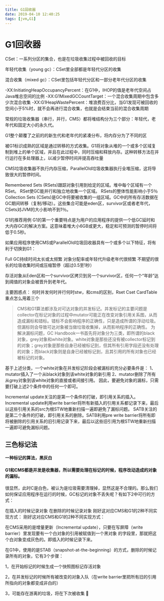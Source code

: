 ```yaml
---
title: G1回收器
date: 2019-04-10 12:40:25
tags: [jvm,G1]
---
```

# G1回收器

CSet：一系列分区的集合，也是在垃圾收集过程中被回收的目标

年轻代收集（young gc）：CSet里全部都是年轻代分区的收集

混合收集（mixed gc）：CSet里包括年轻代分区和一部分老年代分区的收集


-XX:InitiatingHeapOccupancyPercent：在G1中，IHOP的值是老年代空间占Java堆总空间的比例
-XX:G1MixedGCCountTarget：一个混合收集周期中包含多少次混合收集
-XX:G1HeapWastePercent：堆浪费百分比，当G1发现可被回收的空间小于5%时，就不会再进行混合收集，也就是会结束当前的混合收集周期



常规的垃圾收集器（串行，并行，CMS）都将堆结构分为三个部分：年轻代，老年代和固定大小的永久代。

G1整个颠覆了之前的的新生代和老年代的紧凑分布，将内存分为了不同的区

被G1标识成熟的区域是通过转移的方式收集。G1将对象从堆的一个或多个区域复制到堆上的单个区域，并且在此过程中，同时压缩和释放内存。这种转移方法在并行运行在多处理器上，以减少暂停时间并提高吞吐量


CMS垃圾收集器不执行内存压缩，ParallelOld垃圾收集器执行全堆压缩，这将导致很大的暂停时间。


Remembered Sets (RSets)跟踪对象引用到给定的区域。堆中每个区域有一个RSet。 RSet使GC能并行和独立地收集一个区域。 RSets的整体性能影响小于5％
Collection Sets (CSets)是GC中将要被收集的一组区域。GC中的所有存活数据在GC期间转移（复制/移动）。这些集合可能是eden区，survivor区或者老年代，CSets对JVM的大小影响不到1％。




G1的推荐用例
G1的第一个重要特点是为用户的应用程序的提供一个低GC延时和大内存GC的解决方案。这意味着堆大小6GB或更大，稳定和可预测的暂停时间将低于0.5秒。

如果应用程序使用CMS或ParallelOld垃圾回收器具有一个或多个以下特征，将有利于切换到G1：

Full GC持续时间太长或太频繁
对象分配率或年轻代升级老年代很频繁
不期望的很长的垃圾收集时间或压缩暂停（超过0.5至1秒）



存活对象从Eden区和一个survivor区拷贝到另一个survivor区，任何一个“年龄”达到阈值的对象会被晋升到老年代。




主要困惑点： 何时并发何时并行何时stw，和cms的区别，Rset Cset CardTable重点怎么用着三个




> CMS和G1算法都涉及对可达对象的并发标记。并发标记的主要问题是collector在标记对象的过程中mutator可能正在改变对象引用关系图，从而造成漏标和错标。错标不会影响程序的正确性，只是造成所谓的浮动垃圾。但漏标则会导致可达对象被当做垃圾收集掉，从而影响程序的正确性。 
为解决漏标问题，GC Handbook一书首先将对象分为三类，即所谓的black对象，grey对象和white对象。white对象是那些还没有被collector标记到的对象；grey对象是那些自身已经被标记到，但其所有引用字段还没有处理的对象；而black对象则是自身已经被标记到，且其引用的所有对象也已经被标记的对象。 

基于上述分类，一个white对象在并发标记阶段会被漏标的充分必要条件是： 
1、mutator插入了一个从black对象到该white对象的新引用 
2、mutator删除了所有从grey对象到该white对象的直接或者间接引用。 
因此，要避免对象的漏标，只需要打破上述2个条件中的任何一个即可。 

Incremental update关注的是第一个条件的打破，即引用关系的插入。Incremental update利用write barrier将所有新插入的引用关系都记录下来，最后以这些引用关系的src为根STW地重新扫描一遍即避免了漏标问题。 
SATB关注的是第二个条件的打破，即引用关系的删除。SATB利用pre write barrier将所有即将被删除的引用关系的旧引用记录下来，最后以这些旧引用为根STW地重新扫描一遍即可避免漏标问题。 

## 三色标记法
#### 一种标记的算法，黑灰白

#### G1和CMS都是并发是收集器，所以需要处理在标记的时候，程序改动造成的对象的漏标。

很显然，此时C是白色，被认为是垃圾需要清理掉，显然这是不合理的。那么我们如何保证应用程序在运行的时候，GC标记的对象不丢失呢？有如下2中可行的方式：

在插入的时候记录对象
在删除的时候记录对象
刚好这对应CMS和G1的2种不同实现方式：
刚好这对应CMS和G1的2种不同实现方式：

在CMS采用的是增量更新（Incremental update），只要在写屏障（write barrier）里发现要有一个白对象的引用被赋值到一个黑对象 的字段里，那就把这个白对象变成灰色的。即插入的时候记录下来。

在G1中，使用的是STAB（snapshot-at-the-beginning）的方式，删除的时候记录所有的对象，它有3个步骤：

1，在开始标记的时候生成一个快照图标记存活对象

2，在并发标记的时候所有被改变的对象入队（在write barrier里把所有旧的引用所指向的对象都变成非白的）

3，可能存在游离的垃圾，将在下次被收集
